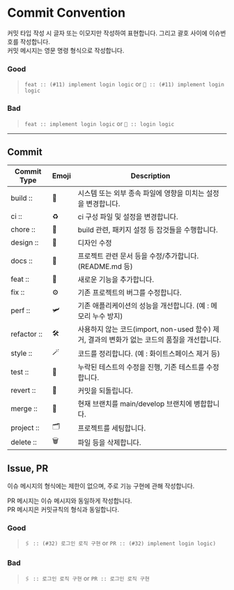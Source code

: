 # Commit Convention

커밋 타입 작성 시 글자 또는 이모지만 작성하여 표현합니다.
그리고 괄호 사이에 이슈번호를 작성합니다.<br/>
커밋 메시지는 영문 명령 형식으로 작성합니다.<br/>

### Good
> `feat :: (#11) implement login logic` or `🧩 :: (#11) implement login logic`

### Bad
> `feat :: implement login logic` or `🧩 :: login logic`

---

## Commit
| Commit Type | Emoji | Description |
| --- | --- | --- |
| build :: | 🔨 | 시스템 또는 외부 종속 파일에 영향을 미치는 설정을 변경합니다. |
| ci :: | ♻️ | ci 구성 파일 및 설정을 변경합니다. |
| chore :: | 🦷 | build 관련, 패키지 설정 등 잡것들을 수행합니다. |
| design :: | 🎨 | 디자인 수정 |
| docs :: | 📝 | 프로젝트 관련 문서 등을 수정/추가합니다. (README.md 등) |
| feat :: | 🧩 | 새로운 기능을 추가합니다. |
| fix :: | ⚙️ | 기존 프로젝트의 버그를 수정합니다. |
| perf :: | 🛩 | 기존 애플리케이션의 성능을 개선합니다. (예 : 메모리 누수 방지) |
| refactor :: | 🛠 | 사용하지 않는 코드(import, non-used 함수) 제거, 결과의 변화가 없는 코드의 품질을 개선합니다. |
| style :: | 🪄 | 코드를 정리합니다. (예 : 화이트스페이스 제거 등) |
| test :: | 🐁 | 누락된 테스트의 수정을 진행, 기존 테스트를 수정합니다. |
| revert :: | 🧲 | 커밋을 되돌립니다. |
| merge :: | 🔗 | 현재 브랜치를 main/develop 브랜치에 병합합니다. |
| project :: | 🗂 | 프로젝트를 세팅합니다. |
| delete :: | 🗑 | 파일 등을 삭제합니다. |

## Issue, PR
이슈 메시지의 형식에는 제한이 없으며, 주로 기능 구현에 관해 작성합니다.

PR 메시지는 이슈 메시지와 동일하게 작성합니다.<br/>
PR 메시지은 커밋규칙의 형식과 동일합니다.

### Good
> `🖇 :: (#32) 로그인 로직 구현` or `PR :: (#32) implement login logic)`

### Bad
> `🖇 :: 로그인 로직 구현` or `PR :: 로그인 로직 구현`
> 
